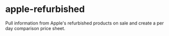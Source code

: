 # apple-refurbished
Pull information from Apple's refurbished products on sale and create a per day comparison price sheet.
